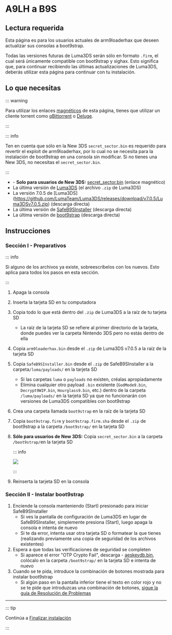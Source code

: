 # A9LH a B9S

## Lectura requerida

Esta página es para los usuarios actuales de arm9loaderhax que deseen actualizar sus consolas a boot9strap.

Todas las versiones futuras de Luma3DS serán sólo en formato `.firm`, el cual será únicamente compatible con boot9strap y sighax. Esto significa que, para continuar recibiendo las últimas actualizaciones de Luma3DS, deberás utilizar esta página para continuar con tu instalación.

## Lo que necesitas

::: warning

Para utilizar los enlaces [magnéticos](https://es.wikipedia.org/wiki/Magnet) de esta página, tienes que utilizar un cliente torrent como [qBittorrent](https://www.qbittorrent.org/download.php) o [Deluge](http://dev.deluge-torrent.org/wiki/Download).

:::

::: info

Ten en cuenta que sólo en la New 3DS `secret_sector.bin` es requerido para revertir el exploit de arm9loaderhax, por lo cual no se necesita para la instalación de boot9strap en una consola sin modificar. Si no tienes una New 3DS, no necesitas el `secret_sector.bin`.

:::

- <font-awesome-icon icon="fa-solid fa-magnet"/> - **Solo para usuarios de New 3DS:** [secret_sector.bin](magnet:?xt=urn:btih:15a3c97acf17d67af98ae8657cc66820cc58f655&dn=secret_sector.bin&tr=udp%3a%2f%2ftracker.torrent.eu.org%3a451%2fannounce&tr=udp%3a%2f%2ftracker.lelux.fi%3a6969%2fannounce&tr=udp%3a%2f%2ftracker.loadbt.com%3a6969%2fannounce&tr=udp%3a%2f%2ftracker.moeking.me%3a6969%2fannounce&tr=udp%3a%2f%2ftracker.monitorit4.me%3a6969%2fannounce&tr=udp%3a%2f%2ftracker.ololosh.space%3a6969%2fannounce&tr=udp%3a%2f%2ftracker.pomf.se%3a80%2fannounce&tr=udp%3a%2f%2ftracker.srv00.com%3a6969%2fannounce&tr=udp%3a%2f%2ftracker.theoks.net%3a6969%2fannounce&tr=udp%3a%2f%2ftracker.tiny-vps.com%3a6969%2fannounce&tr=udp%3a%2f%2fopen.tracker.cl%3a1337%2fannounce&tr=udp%3a%2f%2ftracker.zerobytes.xyz%3a1337%2fannounce&tr=udp%3a%2f%2ftracker1.bt.moack.co.kr%3a80%2fannounce&tr=udp%3a%2f%2fvibe.sleepyinternetfun.xyz%3a1738%2fannounce&tr=udp%3a%2f%2fwww.torrent.eu.org%3a451%2fannounce&tr=udp%3a%2f%2ftracker.openbittorrent.com%3a6969%2fannounce&tr=udp%3a%2f%2f9.rarbg.com%3a2810%2fannounce&tr=udp%3a%2f%2ftracker.opentrackr.org%3a1337%2fannounce&tr=udp%3a%2f%2fexodus.desync.com%3a6969%2fannounce&tr=http%3a%2f%2fopenbittorrent.com%3a80%2fannounce) (enlace magnético)
- La última versión de [Luma3DS](https://github.com/LumaTeam/Luma3DS/releases/latest) (el archivo `.zip` de Luma3DS)
- La versión 7.0.5 de [Luma3DS] (https://github.com/LumaTeam/Luma3DS/releases/download/v7.0.5/Luma3DSv7.0.5.zip) (descarga directa)
- La última versión de [SafeB9SInstaller](https://github.com/d0k3/SafeB9SInstaller/releases/download/v0.0.7/SafeB9SInstaller-20170605-122940.zip) (descarga directa)
- La última versión de [boot9strap](https://github.com/SciresM/boot9strap/releases/download/1.4/boot9strap-1.4.zip) (descarga directa)

## Instrucciones

### Sección I - Preparativos

::: info

Si alguno de los archivos ya existe, sobreescríbelos con los nuevos. Esto aplica para todos los pasos en esta sección.

:::

1. Apaga la consola

2. Inserta la tarjeta SD en tu computadora

3. Copia todo lo que está dentro del `.zip` de Luma3DS a la raíz de tu tarjeta SD
    - La raíz de la tarjeta SD se refiere al primer directorio de la tarjeta, donde puedes ver la carpeta Nintendo 3DS pero no estás dentro de ella

4. Copia `arm9loaderhax.bin` desde el `.zip` de Luma3DS v7.0.5 a la raíz de la tarjeta SD

5. Copia `SafeB9SInstaller.bin` desde el `.zip` de SafeB9SInstaller a la carpeta`/luma/payloads/` en la tarjeta SD
    - Si las carpetas `luma` o `payloads` no existen, créalas apropiadamente
    - Elimina cualquier otro payload `.bin` existente (`GodMode9.bin`, `Decrypt9WIP.bin`, `Hourglass9.bin`, etc.) dentro de la carpeta `/luma/payloads/` en la tarjeta SD ya que no funcionarán con versiones de Luma3DS compatibles con boot9strap

6. Crea una carpeta llamada `boot9strap` en la raíz de la tarjeta SD

7. Copia `boot9strap.firm` y `boot9strap.firm.sha` desde el `.zip` de boot9strap a la carpeta `/boot9strap/` en la tarjeta SD

8. **Sólo para usuarios de New 3DS:** Copia `secret_sector.bin` a la carpeta `/boot9strap/`en la tarjeta SD

    ::: info

    ![](/images/screenshots/a9lh-to-b9s-root-layout.png)

    :::

9. Reinserta la tarjeta SD en la consola

### Sección II - Instalar boot9strap

1. Enciende la consola manteniendo (Start) presionado para iniciar SafeB9SInstaller
    - Si ves la pantalla de configuración de Luma3DS en lugar de SafeB9SInstaller, simplemente presiona (Start), luego apaga la consola e intenta de nuevo
    - Si te da error, intenta usar otra tarjeta SD o formatear la que tienes (realizando previamente una copia de seguridad de los archivos existentes)
2. Espera a que todas las verificaciones de seguridad se completen
    - Si aparece el error "OTP Crypto Fail", descarga <font-awesome-icon icon="fa-solid fa-magnet"/> - [aeskeydb.bin](magnet:?xt=urn:btih:d25dab06a7e127922d70ddaa4fe896709dc99a1e&dn=aeskeydb.bin&tr=udp%3a%2f%2ftracker.tiny-vps.com%3a6969%2fannounce&tr=udp%3a%2f%2ftracker.lelux.fi%3a6969%2fannounce&tr=udp%3a%2f%2ftracker.loadbt.com%3a6969%2fannounce&tr=udp%3a%2f%2ftracker.moeking.me%3a6969%2fannounce&tr=udp%3a%2f%2ftracker.monitorit4.me%3a6969%2fannounce&tr=udp%3a%2f%2ftracker.ololosh.space%3a6969%2fannounce&tr=udp%3a%2f%2ftracker.pomf.se%3a80%2fannounce&tr=udp%3a%2f%2ftracker.srv00.com%3a6969%2fannounce&tr=udp%3a%2f%2ftracker.theoks.net%3a6969%2fannounce&tr=udp%3a%2f%2fopen.tracker.cl%3a1337%2fannounce&tr=udp%3a%2f%2ftracker.torrent.eu.org%3a451%2fannounce&tr=udp%3a%2f%2ftracker.zerobytes.xyz%3a1337%2fannounce&tr=udp%3a%2f%2ftracker1.bt.moack.co.kr%3a80%2fannounce&tr=udp%3a%2f%2fvibe.sleepyinternetfun.xyz%3a1738%2fannounce&tr=udp%3a%2f%2fwww.torrent.eu.org%3a451%2fannounce&tr=udp%3a%2f%2ftracker.openbittorrent.com%3a6969%2fannounce&tr=udp%3a%2f%2f9.rarbg.com%3a2810%2fannounce&tr=udp%3a%2f%2ftracker.opentrackr.org%3a1337%2fannounce&tr=http%3a%2f%2fopenbittorrent.com%3a80%2fannounce&tr=udp%3a%2f%2fexodus.desync.com%3a6969%2fannounce), colócalo en la carpeta `/boot9strap/` en la tarjeta SD e intenta de nuevo
3. Cuando se te pida, introduce la combinación de botones mostrada para instalar boot9strap
    - Si algún paso en la pantalla inferior tiene el texto en color rojo y no se te pide que introduzcas una combinación de botones, [sigue la guía de Resolución de Problemas](troubleshooting#issues-with-safeb9sinstaller)

<!--@include: ./_include/configure-luma3ds.md -->

___

::: tip

Continúa a [Finalizar instalación](finalizing-setup)

:::
